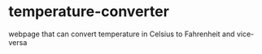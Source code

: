 # temperature-converter
webpage that can convert temperature in Celsius to Fahrenheit and vice-versa 
